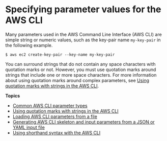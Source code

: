 # Specifying parameter values for the AWS CLI<a name="cli-usage-parameters"></a>

Many parameters used in the AWS Command Line Interface \(AWS CLI\) are simple string or numeric values, such as the key\-pair name `my-key-pair` in the following example\. 

```
$ aws ec2 create-key-pair --key-name my-key-pair
```

You can surround strings that do not contain any space characters with quotation marks or not\. However, you must use quotation marks around strings that include one or more space characters\. For more information about using quotation marks around complex parameters, see [Using quotation marks with strings in the AWS CLI](cli-usage-parameters-quoting-strings.md)\.

**Topics**
+ [Common AWS CLI parameter types](cli-usage-parameters-types.md)
+ [Using quotation marks with strings in the AWS CLI](cli-usage-parameters-quoting-strings.md)
+ [Loading AWS CLI parameters from a file](cli-usage-parameters-file.md)
+ [Generating AWS CLI skeleton and input parameters from a JSON or YAML input file](cli-usage-skeleton.md)
+ [Using shorthand syntax with the AWS CLI](cli-usage-shorthand.md)